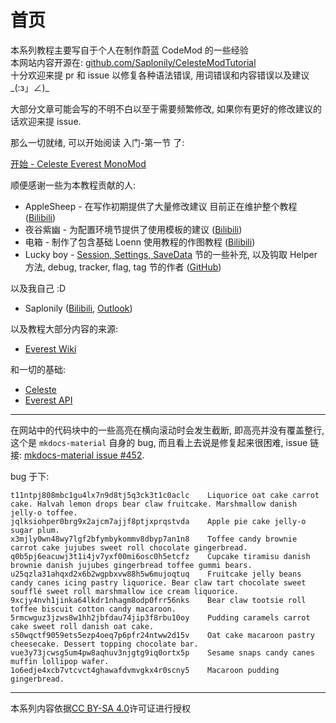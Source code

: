 # 首页

本系列教程主要写自于个人在制作蔚蓝 CodeMod 的一些经验  
本网站内容开源在: [github.com/Saplonily/CelesteModTutorial](https://github.com/Saplonily/CelesteModTutorial)  
十分欢迎来提 pr 和 issue 以修复各种语法错误, 用词错误和内容错误以及建议_(:з」∠)_  

大部分文章可能会写的不明不白以至于需要频繁修改, 如果你有更好的修改建议的话欢迎来提 issue.  

那么一切就绪, 可以开始阅读 入门-第一节 了:

[开始 - Celeste Everest MonoMod](basics/celeste_everest_monomod.md)

顺便感谢一些为本教程贡献的人:

- AppleSheep - 在写作初期提供了大量修改建议 目前正在维护整个教程([Bilibili](https://space.bilibili.com/227488539))
- 夜谷紫幽 - 为配置环境节提供了使用模板的建议 ([Bilibili](https://space.bilibili.com/346379712))
- 电箱 - 制作了包含基础 Loenn 使用教程的作图教程 ([Bilibili](https://space.bilibili.com/240308518))
- Lucky boy - [Session, Settings, SaveData](basics/session_settings_savedata.md) 节的一些补充, 以及钩取 Helper 方法, debug, tracker, flag, tag 节的作者 ([GitHub](https://github.com/LuckyBoy-7))

以及我自己 :D

- Saplonily ([Bilibili](https://space.bilibili.com/39046375), [Outlook](mailto:Saplonily@outlook.com))

以及教程大部分内容的来源:

- [Everest Wiki](https://github.com/EverestAPI/Resources/wiki/Code-Mod-Setup)

和一切的基础:

- [Celeste](https://www.celestegame.com/)
- [Everest API](https://github.com/EverestAPI)

----

在网站中的代码块中的一些高亮在横向滚动时会发生截断, 即高亮并没有覆盖整行, 这个是 `mkdocs-material` 自身的 bug, 而且看上去说是修复起来很困难,
issue 链接: [mkdocs-material issue #452](https://github.com/squidfunk/mkdocs-material/issues/452).  

bug 于下:
``` hl_lines="1 2 3 4"
t11ntpj808mbc1gu4lx7n9d8tj5q3ck3t1c0aclc    Liquorice oat cake carrot cake. Halvah lemon drops bear claw fruitcake. Marshmallow danish jelly-o toffee.
jqlksiohper0brg9x2ajcm7ajjf8ptjxprqstvda    Apple pie cake jelly-o sugar plum.
x3mjly0wn48wy7lgf2bfymbykommv8dbyp7an1n8    Toffee candy brownie carrot cake jujubes sweet roll chocolate gingerbread.
q0b5pj6eacuwj3t1i4jv7yxf00mi6osc0h5etcfz    Cupcake tiramisu danish brownie danish jujubes gingerbread toffee gummi bears.
u25qzla31ahqxd2x6b2wgpbxvw88h5w6mujoqtuq    Fruitcake jelly beans candy canes icing pastry liquorice. Bear claw tart chocolate sweet soufflé sweet roll marshmallow ice cream liquorice.
9xcjy4nvh1jinka64lkdr1nhagm8odp0frr56nks    Bear claw tootsie roll toffee biscuit cotton candy macaroon. 
5rmcwguz3jzws8w1hh2jbfdau74jip3f8rbu10oy    Pudding caramels carrot cake sweet roll danish oat cake.
s50wqctf9059ets5ezp4oeq7p6pfr24ntww2d15v    Oat cake macaroon pastry cheesecake. Dessert topping chocolate bar. 
vue3y73jcwsg5um4pw8aqhuv3njgtg9iq0ortx5p    Sesame snaps candy canes muffin lollipop wafer. 
1o6edje4xcb7vtcvct4ghawafdvmvgkx4r0scny5    Macaroon pudding gingerbread. 
```

-----

本系列内容依据[CC BY-SA 4.0](https://creativecommons.org/licenses/by-sa/4.0/)许可证进行授权